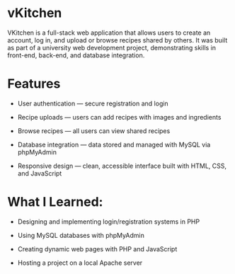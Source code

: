 # vKitchen

VKitchen is a full-stack web application that allows users to create an account, log in, and upload or browse recipes shared by others.
It was built as part of a university web development project, demonstrating skills in front-end, back-end, and database integration.

# Features
- User authentication — secure registration and login

- Recipe uploads — users can add recipes with images and ingredients
  
- Browse recipes — all users can view shared recipes

- Database integration — data stored and managed with MySQL via phpMyAdmin

- Responsive design — clean, accessible interface built with HTML, CSS, and JavaScript

# What I Learned:
- Designing and implementing login/registration systems in PHP

- Using MySQL databases with phpMyAdmin

- Creating dynamic web pages with PHP and JavaScript

- Hosting a project on a local Apache server
